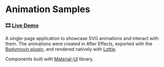 # Animation Samples

### 🎞 [Live Demo]()

A single-page application to showcase SVG animations and interact with them.
The animations were created in After Effects, exported with the [Bodymovin plugin](https://exchange.adobe.com/creativecloud.details.12557.bodymovin.html), and rendered natively with [Lottie](https://airbnb.io/lottie/#/).

Components built with [Material-UI](https://mui.com/) library.
